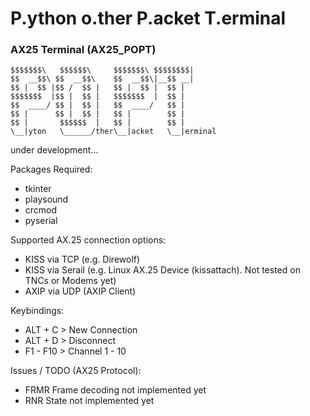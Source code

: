 # P.ython o.ther P.acket T.erminal
### AX25 Terminal (AX25_POPT)

    $$$$$$$\   $$$$$$\     $$$$$$$\ $$$$$$$$|
    $$  __$$\ $$  __$$\    $$  __$$\|__$$ __|
    $$ |  $$ |$$ /  $$ |   $$ |  $$ |  $$ |
    $$$$$$$  |$$ |  $$ |   $$$$$$$  |  $$ |
    $$  ____/ $$ |  $$ |   $$  ____/   $$ |
    $$ |      $$ |  $$ |   $$ |        $$ |
    $$ |       $$$$$$  |   $$ |        $$ |
    \__|yton   \______/ther\__|acket   \__|erminal

under development...

Packages Required:
- tkinter
- playsound
- crcmod
- pyserial

Supported AX.25 connection options:
- KISS via TCP (e.g. Direwolf)
- KISS via Serail (e.g. Linux AX.25 Device (kissattach). Not tested on TNCs or Modems yet)
- AXIP via UDP (AXIP Client)

Keybindings:
- ALT + C > New Connection
- ALT + D > Disconnect
- F1 - F10 > Channel 1 - 10

Issues / TODO (AX25 Protocol):
- FRMR Frame decoding not implemented yet
- RNR State not implemented yet